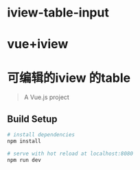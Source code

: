 # iview-table-input
# vue+iview 
# 可编辑的iview 的table
> A Vue.js project

## Build Setup

``` bash
# install dependencies
npm install

# serve with hot reload at localhost:8080
npm run dev


